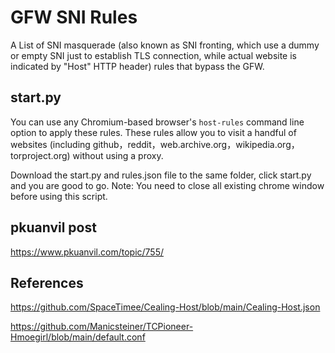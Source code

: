 # GFW SNI Rules
A List of SNI masquerade (also known as SNI fronting, which use a dummy or empty SNI just to establish TLS connection,
while actual website is indicated by "Host" HTTP header) rules that bypass the GFW.

## start.py
You can use any Chromium-based browser's `host-rules` command line option to apply these rules.
These rules allow you to visit a handful of websites (including github，reddit，web.archive.org，wikipedia.org，torproject.org)
without using a proxy.

Download the start.py and rules.json file to the same folder, click start.py and you are good to go.
Note: You need to close all existing chrome window before using this script.

## pkuanvil post
https://www.pkuanvil.com/topic/755/

## References
https://github.com/SpaceTimee/Cealing-Host/blob/main/Cealing-Host.json

https://github.com/Manicsteiner/TCPioneer-Hmoegirl/blob/main/default.conf
